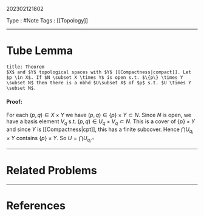 202302121802

Type : #Note
Tags : [[Topology]]

---
# Tube Lemma
```ad-note
title: Theorem
$X$ and $Y$ topological spaces with $Y$ [[Compactness|compact]]. Let $p \in X$. If $N \subset X \times Y$ is open s.t. $\{p\} \times Y \subset N$ then there is a nbhd $U\subset X$ of $p$ s.t. $U \times Y \subset N$.
```

#### Proof:
For each $(p,q)\in X \times Y$ we have $(p,q) \in \{p\}\times Y \subset N$. Since $N$ is open, we have a basis element $V_q$ s.t. $(p,q) \in U_q\times V_q\subset N$. This is a cover of $\{p\}\times Y$ and since $Y$ is [[Compactness|cpt]], this has a finite subcover. Hence $\bigcap U_{q_i}\times Y$ contains $\{p\}\times Y$. So $U = \bigcap U_{q_i}.\square$

---
# Related Problems

---
# References
